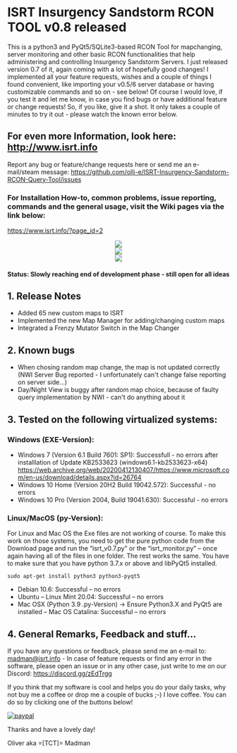 # ISRT Insurgency Sandstorm RCON TOOL v0.8 released
This is a python3 and PyQt5/SQLite3-based RCON Tool for mapchanging, server monitoring and other basic RCON functionalities that help administering and controlling Insurgency Sandstorm Servers. I just released version 0.7 of it, again coming with a lot of hopefully good changes! I implemented all your feature requests, wishes and a couple of things I found convenient, like importing your v0.5/6 server database or having customizable commands and so on - see below! Of course I would love, if you test it and let me know, in case you find bugs or have additional feature or change requests! So, if you like, give it a shot. It only takes a couple of minutes to try it out - please watch the known error below. 

## For even more Information, look here: http://www.isrt.info

Report any bug or feature/change requests here or send me an e-mail/steam message: https://github.com/olli-e/ISRT-Insurgency-Sandstorm-RCON-Query-Tool/issues

### For Installation How-to, common problems, issue reporting, commands and the general usage, visit the Wiki pages via the link below: 
https://www.isrt.info/?page_id=2

<center><img src="http://src.isrt.info/isrt_v0.8-1.JPG"></center>

<center><img src="http://src.isrt.info/isrt_v0.8-2.JPG"></center>

<center><img src="http://src.isrt.info/isrt_v0.8-3.JPG"></center>

#### Status: Slowly reaching end of development phase - still open for all ideas

## 1. Release Notes
- Added 65 new custom maps to ISRT
- Implemented the new Map Manager for adding/changing custom maps
- Integrated a Frenzy Mutator Switch in the Map Changer

## 2. Known bugs
- When chosing random map change, the map is not updated correctly (NWI Server Bug reported - I unfortunately can't change false reporting on server side...)
- Day/Night View is buggy after random map choice, because of faulty query implementation by NWI - can't do anything about it

## 3. Tested on the following virtualized systems:

### Windows (EXE-Version):
- Windows 7 (Version 6.1 Build 7601: SP1): Successfull - no errors after installlation of Update KB2533623  (windows6.1-kb2533623-x64) https://web.archive.org/web/20200412130407/https://www.microsoft.com/en-us/download/details.aspx?id=26764
- Windows 10 Home (Version 20H2 Build 19042.572): Successful - no errors
- Windows 10 Pro (Version 2004, Build 19041.630): Successful - no errors

### Linux/MacOS (py-Version):
For Linux and Mac OS the Exe files are not working of course. To make this work on those systems, you need to get the pure python code from the Download page and run the “isrt_v0.7.py” or the “isrt_monitor.py” – once again having all of the files in one folder. The rest works the same. You have to make sure that you have python 3.7.x or above and libPyQt5 installed.

`sudo apt-get install python3 python3-pyqt5`

- Debian 10.6: Successful – no errors
- Ubuntu – Linux Mint 20.04: Successful – no errors
- Mac OSX (Python 3.9 .py-Version) -> Ensure Python3.X and PyQt5 are installed – Mac OS Catalina: Successful – no errors

## 4. General Remarks, Feedback and stuff...
If you have any questions or feedback, please send me an e-mail to: madman@isrt.info - In case of feature requests or find any error in the software, please open an issue or in any other case, just write to me on our Discord: https://discord.gg/zEdTrgg

If you think that my software is cool and helps you do your daily tasks, why not buy me a coffee or drop me a couple of bucks ;-) I love coffee. You can do so by clicking one of the buttons below!

[![paypal](https://www.paypalobjects.com/en_US/i/btn/btn_donateCC_LG.gif)](https://www.paypal.com/donate?hosted_button_id=RLSPYUNWLYA9Y)


Thanks and have a lovely day!

Oliver aka =[TCT]= Madman

